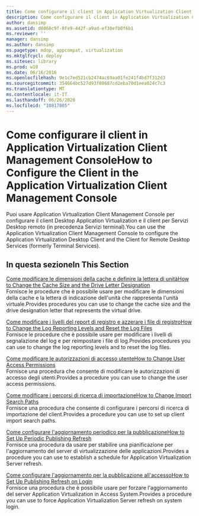 ```yaml
---
title: Come configurare il client in Application Virtualization Client Management Console
description: Come configurare il client in Application Virtualization Client Management Console
author: dansimp
ms.assetid: d0868c9f-8fe9-442f-a9ad-ef30efb0f6b1
ms.reviewer: ''
manager: dansimp
ms.author: dansimp
ms.pagetype: mdop, appcompat, virtualization
ms.mktglfcycl: deploy
ms.sitesec: library
ms.prod: w10
ms.date: 06/16/2016
ms.openlocfilehash: 9e1c7ed521cb2474ac69aa01fe241f4bd7f312d3
ms.sourcegitcommit: 354664bc527d93f80687cd2eba70d1eea024c7c3
ms.translationtype: MT
ms.contentlocale: it-IT
ms.lasthandoff: 06/26/2020
ms.locfileid: "10817805"
---
```

# <span data-ttu-id="0ecbf-103">Come configurare il client in Application Virtualization Client Management Console</span><span class="sxs-lookup"><span data-stu-id="0ecbf-103">How to Configure the Client in the Application Virtualization Client Management Console</span></span>


<span data-ttu-id="0ecbf-104">Puoi usare Application Virtualization Client Management Console per configurare il client Desktop Application Virtualization e il client per Servizi Desktop remoto (in precedenza Servizi terminal).</span><span class="sxs-lookup"><span data-stu-id="0ecbf-104">You can use the Application Virtualization Client Management Console to configure the Application Virtualization Desktop Client and the Client for Remote Desktop Services (formerly Terminal Services).</span></span>

## <span data-ttu-id="0ecbf-105">In questa sezione</span><span class="sxs-lookup"><span data-stu-id="0ecbf-105">In This Section</span></span>


<a href="" id="how-to-change-the-cache-size-and-the-drive-letter-designation"></a>[<span data-ttu-id="0ecbf-106">Come modificare le dimensioni della cache e definire la lettera di unità</span><span class="sxs-lookup"><span data-stu-id="0ecbf-106">How to Change the Cache Size and the Drive Letter Designation</span></span>](how-to-change-the-cache-size-and-the-drive-letter-designation.md)  
<span data-ttu-id="0ecbf-107">Fornisce le procedure che è possibile usare per modificare le dimensioni della cache e la lettera di indicazione dell'unità che rappresenta l'unità virtuale.</span><span class="sxs-lookup"><span data-stu-id="0ecbf-107">Provides procedures you can use to change the cache size and the drive designation letter that represents the virtual drive.</span></span>

<a href="" id="how-to-change-the-log-reporting-levels-and-reset-the-log-files"></a>[<span data-ttu-id="0ecbf-108">Come modificare i livelli del report di registro e azzerare i file di registro</span><span class="sxs-lookup"><span data-stu-id="0ecbf-108">How to Change the Log Reporting Levels and Reset the Log Files</span></span>](how-to-change-the-log-reporting-levels-and-reset-the-log-files.md)  
<span data-ttu-id="0ecbf-109">Fornisce le procedure che è possibile usare per modificare i livelli di segnalazione del log e per reimpostare i file di log.</span><span class="sxs-lookup"><span data-stu-id="0ecbf-109">Provides procedures you can use to change the log reporting levels and to reset the log files.</span></span>

<a href="" id="how-to-change-user-access-permissions"></a>[<span data-ttu-id="0ecbf-110">Come modificare le autorizzazioni di accesso utente</span><span class="sxs-lookup"><span data-stu-id="0ecbf-110">How to Change User Access Permissions</span></span>](how-to-change-user-access-permissions.md)  
<span data-ttu-id="0ecbf-111">Fornisce una procedura che consente di modificare le autorizzazioni di accesso degli utenti.</span><span class="sxs-lookup"><span data-stu-id="0ecbf-111">Provides a procedure you can use to change the user access permissions.</span></span>

<a href="" id="how-to-change-import-search-paths"></a>[<span data-ttu-id="0ecbf-112">Come modificare i percorsi di ricerca di importazione</span><span class="sxs-lookup"><span data-stu-id="0ecbf-112">How to Change Import Search Paths</span></span>](how-to-change-import-search-paths.md)  
<span data-ttu-id="0ecbf-113">Fornisce una procedura che consente di configurare i percorsi di ricerca di importazione del client.</span><span class="sxs-lookup"><span data-stu-id="0ecbf-113">Provides a procedure you can use to set up client import search paths.</span></span>

<a href="" id="how-to-set-up-periodic-publishing-refresh"></a>[<span data-ttu-id="0ecbf-114">Come configurare l'aggiornamento periodico per la pubblicazione</span><span class="sxs-lookup"><span data-stu-id="0ecbf-114">How to Set Up Periodic Publishing Refresh</span></span>](how-to-set-up-periodic-publishing-refresh.md)  
<span data-ttu-id="0ecbf-115">Fornisce una procedura da usare per stabilire una pianificazione per l'aggiornamento del server di virtualizzazione delle applicazioni.</span><span class="sxs-lookup"><span data-stu-id="0ecbf-115">Provides a procedure you can use to establish a schedule for Application Virtualization Server refresh.</span></span>

<a href="" id="how-to-set-up-publishing-refresh-on-login"></a>[<span data-ttu-id="0ecbf-116">Come configurare l'aggiornamento per la pubblicazione all'accesso</span><span class="sxs-lookup"><span data-stu-id="0ecbf-116">How to Set Up Publishing Refresh on Login</span></span>](how-to-set-up-publishing-refresh-on-login.md)  
<span data-ttu-id="0ecbf-117">Fornisce una procedura che è possibile usare per forzare l'aggiornamento del server Application Virtualization in Access System.</span><span class="sxs-lookup"><span data-stu-id="0ecbf-117">Provides a procedure you can use to force Application Virtualization Server refresh on system login.</span></span>

 

 






